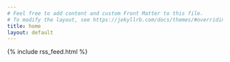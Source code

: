 ```yaml
---
# Feel free to add content and custom Front Matter to this file.
# To modify the layout, see https://jekyllrb.com/docs/themes/#overriding-theme-defaults
title: home
layout: default
---
```


<html>
  <head>
    <meta charset="utf-8">
    <title>{{ page.title }}</title>
  </head>
  <body>
    {% include rss_feed.html %}
  </body>
</html>
